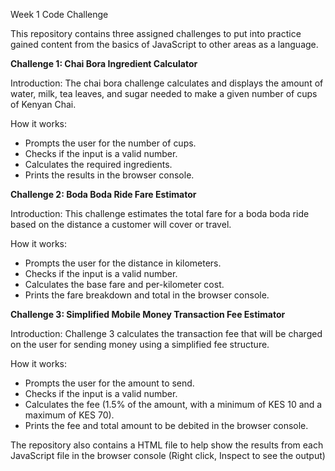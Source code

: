 Week 1 Code Challenge

This repository contains three assigned challenges to put into practice gained content from the basics of JavaScript to other areas as a language.

**Challenge 1: Chai Bora Ingredient Calculator**

Introduction:
  The chai bora challenge calculates and displays the amount of water, milk, tea leaves, and sugar needed to make a given number of cups of Kenyan Chai.
  
  How it works: 
  - Prompts the user for the number of cups.
  - Checks if the input is a valid number.
  - Calculates the required ingredients.
  - Prints the results in the browser console.


**Challenge 2: Boda Boda Ride Fare Estimator**

Introduction:
  This challenge estimates the total fare for a boda boda ride based on the distance a customer will cover or travel.
  
How it works: 
  - Prompts the user for the distance in kilometers.
  - Checks if the input is a valid number.
  - Calculates the base fare and per-kilometer cost.
  - Prints the fare breakdown and total in the browser console.


**Challenge 3: Simplified Mobile Money Transaction Fee Estimator**

Introduction:
  Challenge 3 calculates the transaction fee that will be charged on the user for sending money using a simplified fee structure.
  
How it works:   
  - Prompts the user for the amount to send.
  - Checks if the input is a valid number.
  - Calculates the fee (1.5% of the amount, with a minimum of KES 10 and a maximum of KES 70).
  - Prints the fee and total amount to be debited in the browser console.

The repository also contains a HTML file to help show the results from each JavaScript file in the browser console (Right click, Inspect to see the output)
